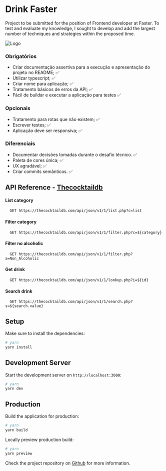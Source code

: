 
# Drink Faster

Project to be submitted for the position of Frontend developer at Faster. To test and evaluate my knowledge, I sought to develop and add the largest number of techniques and strategies within the proposed time.

![Logo](https://media.licdn.com/dms/image/C560BAQEIKSg9WeNOlQ/company-logo_200_200/0/1627569199028?e=2147483647&v=beta&t=ZytxzxM7FIL9wCW0W5CbUBd-ApbiId0LaVqrSD6ufVw)

### Obrigatórios
 - Criar documentação assertiva para a execução e apresentação do projeto no README; ✅
 - Utilizar typescript; ✅
 - Criar nome para aplicação; ✅
 - Tratamento básicos de erros da API; ✅
 - Fácil de buildar e executar a aplicação para testes ✅

### Opcionais
 - Tratamento para rotas que não existem; ✅
 - Escrever testes; ✅
 - Aplicação deve ser responsiva; ✅

### Diferenciais
 - Documentar decisões tomadas durante o desafio técnico. ✅
 - Paleta de cores única; ✅
 - UX agradável; ✅
 - Criar commits semânticos. ✅

## API Reference - [Thecocktaildb](https://www.thecocktaildb.com/api.php)

#### List category

```http
  GET https://thecocktaildb.com/api/json/v1/1/list.php?c=list
```

#### Filter category

```http
  GET https://thecocktaildb.com/api/json/v1/1/filter.php?c=${category}
```

#### Filter no alcoholic

```http
  GET https://thecocktaildb.com/api/json/v1/1/filter.php?a=Non_Alcoholic
```

#### Get drink

```http
  GET https://thecocktaildb.com/api/json/v1/1/lookup.php?i=${id}
```

#### Search drink

```http
  GET https://thecocktaildb.com/api/json/v1/1/search.php?s=${search.value}
```

## Setup

Make sure to install the dependencies:

```bash
# yarn
yarn install
```

## Development Server

Start the development server on `http://localhost:3000`:

```bash
# yarn
yarn dev
```

## Production

Build the application for production:

```bash
# yarn
yarn build
```

Locally preview production build:

```bash
# yarn
yarn preview
```

Check the project repository on [Github](https://github.com/mathehm/drink-faster) for more information.
